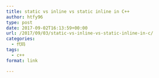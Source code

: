 ```yaml
---
title: static vs inline vs static inline in C++
author: htfy96
type: post
date: 2017-09-02T16:13:59+00:00
url: /2017/09/03/static-vs-inline-vs-static-inline-in-c/
categories:
  - 代码
tags:
  - c++
format: link

---
```

<div class="gist-oembed" data-gist="htfy96/50308afc11678d2e3766a36aa60d5f75.json">
</div>
